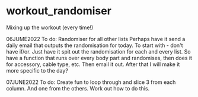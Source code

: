 # workout_randomiser
Mixing up the workout (every time!)

06JUME2022
To do:
Randomiser for all other lists
Perhaps have it send a daily email that outputs the randomisation for today.
To start with - don't have if/or. Just have it spit out the randomisation for each and every list.
So have a function that runs over every body part and randomises, then does it for accessory, cable type, etc.
Then email it out.
After that I will make it more specific to the day?

07JUNE2022
To do:
Create fun to loop through and slice 3 from each column. And one from the others. Work out how to do this.